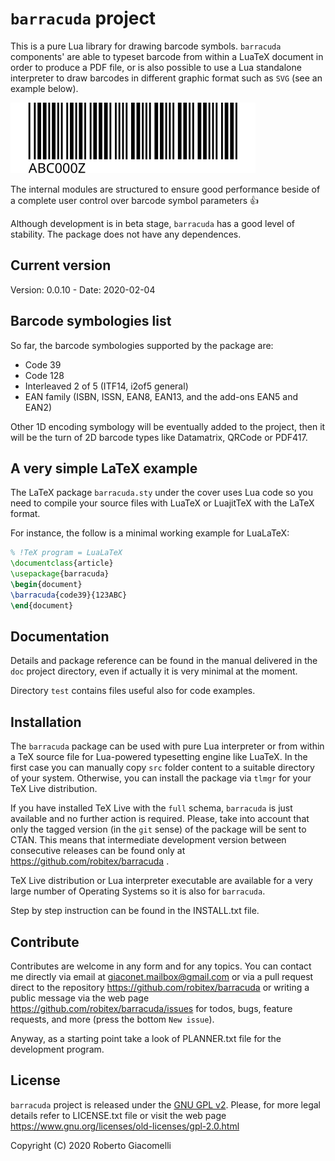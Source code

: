 # `barracuda` project

This is a pure Lua library for drawing barcode symbols. `barracuda` components'
are able to typeset barcode from within a LuaTeX document in order to produce a
PDF file, or is also possible to use a Lua standalone interpreter to draw
barcodes in different graphic format such as `SVG` (see an example below).

![a Code39 symbol in SVG format](/test/test-ga-svg/test-code39.svg)

The internal modules are structured to ensure good performance beside of a
complete user control over barcode symbol parameters :thumbsup:

Although development is in beta stage, `barracuda` has a good level of
stability. The package does not have any dependences.

## Current version

Version: 0.0.10 - Date: 2020-02-04

## Barcode symbologies list

So far, the barcode symbologies supported by the package are:

- Code 39
- Code 128
- Interleaved 2 of 5 (ITF14, i2of5 general)
- EAN family (ISBN, ISSN, EAN8, EAN13, and the add-ons EAN5 and EAN2)

Other 1D encoding symbology will be eventually added to the project, then it
will be the turn of 2D barcode types like Datamatrix, QRCode or PDF417.

## A very simple LaTeX example

The LaTeX package `barracuda.sty` under the cover uses Lua code so you need to
compile your source files with LuaTeX or LuajitTeX with the LaTeX format.

For instance, the follow is a minimal working example for LuaLaTeX:

```latex
% !TeX program = LuaLaTeX
\documentclass{article}
\usepackage{barracuda}
\begin{document}
\barracuda{code39}{123ABC}
\end{document}
```

## Documentation

Details and package reference can be found in the manual delivered in the `doc`
project directory, even if actually it is very minimal at the moment.

Directory `test` contains files useful also for code examples.

## Installation

The `barracuda` package can be used with pure Lua interpreter or from within a
TeX source file for Lua-powered typesetting engine like LuaTeX. In the first
case you can manually copy `src` folder content to a suitable directory of
your system. Otherwise, you can install the package via `tlmgr` for your TeX
Live distribution.

If you have installed TeX Live with the `full` schema, `barracuda` is just
available and no further action is required. Please, take into account that
only the tagged version (in the `git` sense) of the package will be sent to
CTAN. This means that intermediate development version between consecutive
releases can be found only at <https://github.com/robitex/barracuda> .

TeX Live distribution or Lua interpreter executable are available for a very
large number of Operating Systems so it is also for `barracuda`.

Step by step instruction can be found in the INSTALL.txt file.

## Contribute

Contributes are welcome in any form and for any topics. You can contact me
directly via email at giaconet.mailbox@gmail.com or via a pull request direct to
the repository <https://github.com/robitex/barracuda> or writing a public
message via the web page <https://github.com/robitex/barracuda/issues> for
todos, bugs, feature requests, and more (press the bottom `New issue`).

Anyway, as a starting point take a look of PLANNER.txt file for the development
program.

## License

`barracuda` project is released under the
[GNU GPL v2](https://www.gnu.org/licenses/old-licenses/gpl-2.0.html).
Please, for more legal details refer to LICENSE.txt file or visit the web page
<https://www.gnu.org/licenses/old-licenses/gpl-2.0.html>

Copyright (C) 2020 Roberto Giacomelli
